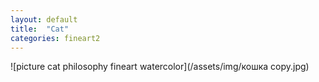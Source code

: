 ```yaml
---
layout: default
title:  "Cat"
categories: fineart2
---
```


![picture cat philosophy fineart watercolor](/assets/img/кошка copy.jpg)
